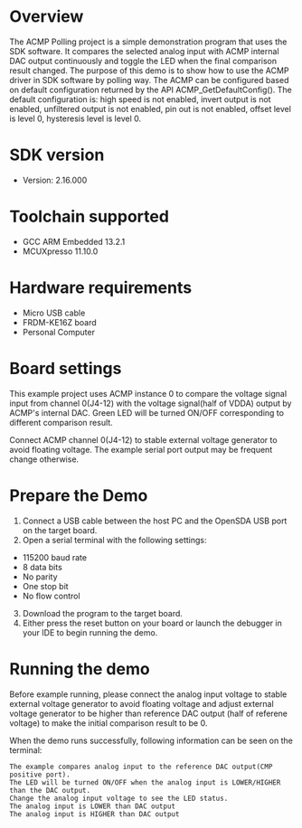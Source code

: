Overview
========
The ACMP Polling project is a simple demonstration program that uses the SDK software. It compares
the selected analog input with ACMP internal DAC output continuously and toggle the LED when the
final comparison result changed. The purpose of this demo is to show how to use the ACMP driver
in SDK software by polling way. The ACMP can be configured based on default configuration returned
by the API ACMP_GetDefaultConfig(). The default configuration is: high speed is not enabled, invert
output is not enabled, unfiltered output is not enabled, pin out is not enabled, offset level is
level 0, hysteresis level is level 0.


SDK version
===========
- Version: 2.16.000

Toolchain supported
===================
- GCC ARM Embedded  13.2.1
- MCUXpresso  11.10.0

Hardware requirements
=====================
- Micro USB cable
- FRDM-KE16Z board
- Personal Computer

Board settings
==============
This example project uses ACMP instance 0 to compare the voltage signal input from channel 0(J4-12)
with the voltage signal(half of VDDA) output by ACMP's internal DAC. Green LED will be turned ON/OFF
corresponding to different comparison result.

Connect ACMP channel 0(J4-12) to stable external voltage generator to avoid floating voltage.
The example serial port output may be frequent change otherwise.

Prepare the Demo
================
1.  Connect a USB cable between the host PC and the OpenSDA USB port on the target board.
2.  Open a serial terminal with the following settings:
   - 115200 baud rate
   - 8 data bits
   - No parity
   - One stop bit
   - No flow control
3. Download the program to the target board.
4. Either press the reset button on your board or launch the debugger in your IDE to begin running the demo.

Running the demo
================
Before example running, please connect the analog input voltage to stable external voltage generator
to avoid floating voltage and adjust external voltage generator to be higher than reference DAC output
(half of referene voltage) to make the initial comparison result to be 0.

When the demo runs successfully, following information can be seen on the terminal:

~~~~~~~~~~~~~~~~~~~~~~~~~~~~~
The example compares analog input to the reference DAC output(CMP positive port).
The LED will be turned ON/OFF when the analog input is LOWER/HIGHER than the DAC output.
Change the analog input voltage to see the LED status.
The analog input is LOWER than DAC output
The analog input is HIGHER than DAC output
~~~~~~~~~~~~~~~~~~~~~~~~~~~~~

